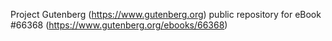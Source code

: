 Project Gutenberg (https://www.gutenberg.org) public repository for
eBook #66368 (https://www.gutenberg.org/ebooks/66368)
